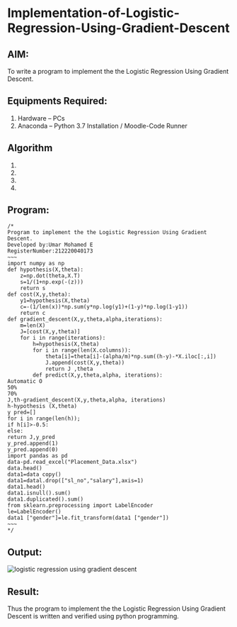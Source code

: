 # Implementation-of-Logistic-Regression-Using-Gradient-Descent

## AIM:
To write a program to implement the the Logistic Regression Using Gradient Descent.

## Equipments Required:
1. Hardware – PCs
2. Anaconda – Python 3.7 Installation / Moodle-Code Runner

## Algorithm
1. 
2. 
3. 
4. 

## Program:
```
/*
Program to implement the the Logistic Regression Using Gradient Descent.
Developed by:Umar Mohamed E 
RegisterNumber:212220040173
~~~
import numpy as np
def hypothesis(X,theta):
    z=np.dot(theta,X.T)
    s=1/(1+np.exp(-(z)))
    return s
def cost(X,y,theta):
    y1=hypothesis(X,theta)
    c=-(1/len(x))*np.sum(y*np.log(y1)+(1-y)*np.log(1-y1))
    return c
def gradient_descent(X,y,theta,alpha,iterations):
    m=len(X)
    J=[cost(X,y,theta)]
    for i in range(iterations):
        h=hypothesis(X,theta)
        for i in range(len(X.columns)):
            theta[i]=theta[i]-(alpha/m)*np.sum((h-y)-*X.iloc[:,i])
            J.append(cost(X,y,theta))
            return J ,theta
        def predict(X,y,theta,alpha, iterations):
Automatic O
50%
70%
J,th-gradient_descent(X,y,theta,alpha, iterations)
h-hypothesis (X,theta)
y pred=[]
for i in range(len(h));
if h[i]>-0.5:
else:
return J,y_pred
y_pred.append(1)
y_pred.append(0)
import pandas as pd
data-pd.read_excel("Placement_Data.xlsx")
data.head()
data1=data copy()
data1=datal.drop(["sl_no","salary"],axis=1)
data1.head()
data1.isnull().sum()
data1.duplicated().sum()
from sklearn.preprocessing import LabelEncoder
le=LabelEncoder()
data1 ["gender"]=le.fit_transform(data1 ["gender"])
~~~
*/
```

## Output:
![logistic regression using gradient descent](sam.png)


## Result:
Thus the program to implement the the Logistic Regression Using Gradient Descent is written and verified using python programming.

